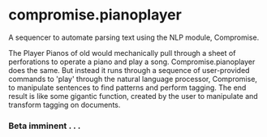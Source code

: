 # compromise.pianoplayer

A sequencer to automate parsing text using the NLP module, Compromise.

The Player Pianos of old would mechanically pull through a sheet of perforations
to operate a piano and play a song. Compromise.pianoplayer does the same. But
instead it runs through a sequence of user-provided commands to 'play' through the
natural language processor, Compromise, to manipulate sentences to find patterns
and perform tagging. The end result is like some gigantic function, created by
the user to manipulate and transform tagging on documents.

### Beta imminent . . .

